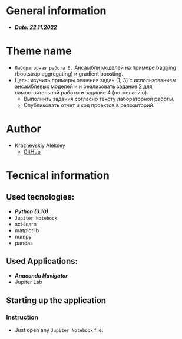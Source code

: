 # General information
  - ***Date: 22.11.2022***

# Theme name

  - `Лабораторная работа 6.` Ансамбли моделей на примере bagging (bootstrap aggregating) и gradient boosting.
  - Цель: изучить примеры решения задач (1, 3) с использованием ансамблевых моделей и и реализовать задание 2 для самостоятельной работы  и задание 4 (по желанию).
    - Выполнить задания согласно тексту лабораторной работы.
    - Опубликовать отчет и код проектов в репозиторий.

# Author
  - Krazhevskiy Aleksey
    - [GitHub](https://github.com/alekseykrazhev)<br>
		
# Tecnical information

## Used tecnologies:

  - ***Python (3.10)***
  - `Jupiter Notebook`
  - sci-learn
  - matplotlib
  - numpy
  - pandas
	
## Used Applications:

  - ***Anaconda Navigator***
  - Jupiter Lab

## Starting up the application

### Instruction

  - Just open any `Jupiter Notebook` file.
	 
